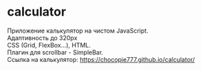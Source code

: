 # calculator
Приложение калькулятор на чистом JavaScript.<br />
Адаптивность до 320px <br />
CSS (Grid, FlexBox...), HTML.<br />
Плагин для scrollbar - SimpleBar.<br />
Ссылка на калькулятор: https://chocopie777.github.io/calculator/
